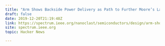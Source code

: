 ```yaml
---
title: "Arm Shows Backside Power Delivery as Path to Further Moore’s Law"
draft: false
date: 2019-12-20T21:19:48Z
link: https://spectrum.ieee.org/nanoclast/semiconductors/design/arm-shows-backside-power-delivery-as-path-to-further-moores-law?utm_medium=RSS&utm_source=hune
site: spectrum.ieee.org
topic: Hacker News  

---
```

